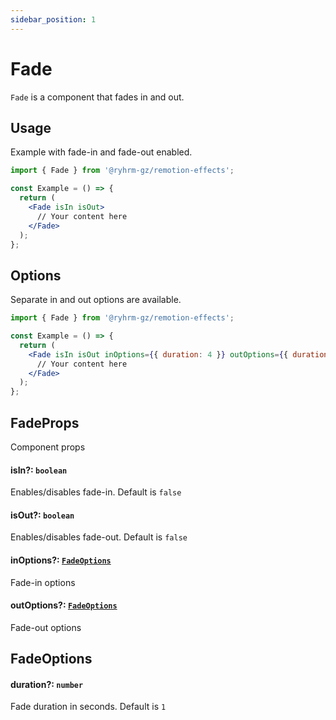 ```yaml
---
sidebar_position: 1
---
```


# Fade

`Fade` is a component that fades in and out.

## Usage

Example with fade-in and fade-out enabled.

```jsx
import { Fade } from '@ryhrm-gz/remotion-effects';

const Example = () => {
  return (
    <Fade isIn isOut>
      // Your content here
    </Fade>
  );
};
```

## Options

Separate in and out options are available.

```jsx
import { Fade } from '@ryhrm-gz/remotion-effects';

const Example = () => {
  return (
    <Fade isIn isOut inOptions={{ duration: 4 }} outOptions={{ duration: 0.2 }}>
      // Your content here
    </Fade>
  );
};
```

## FadeProps

Component props

#### isIn?: `boolean`

Enables/disables fade-in. Default is `false`

#### isOut?: `boolean`

Enables/disables fade-out. Default is `false`

#### inOptions?: [`FadeOptions`](#fadeoptions)

Fade-in options

#### outOptions?: [`FadeOptions`](#fadeoptions)

Fade-out options

## FadeOptions

#### duration?: `number`

Fade duration in seconds. Default is `1`
